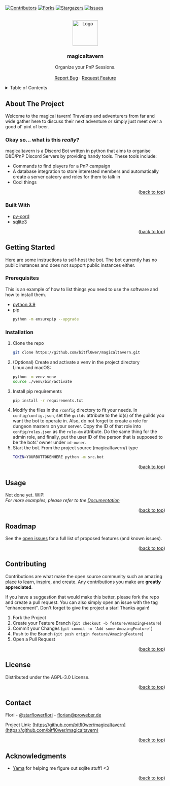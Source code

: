 <div id="top"></div>




<!-- PROJECT SHIELDS -->
<!--
*** I'm using markdown "reference style" links for readability.
*** Reference links are enclosed in brackets [ ] instead of parentheses ( ).
*** See the bottom of this document for the declaration of the reference variables
*** for contributors-url, forks-url, etc. This is an optional, concise syntax you may use.
*** https://www.markdownguide.org/basic-syntax/#reference-style-links
-->
[![Contributors][contributors-shield]][contributors-url]
[![Forks][forks-shield]][forks-url]
[![Stargazers][stars-shield]][stars-url]
[![Issues][issues-shield]][issues-url]



<!-- PROJECT LOGO -->
<br />
<div align="center">
  <a href="https://github.com/bitfl0wer/magicaltavern">
    <img src="https://cdn.discordapp.com/avatars/959837234033475584/744a62cb7f9f8e94931e1400a6ea45f4.png?size=256" alt="Logo" width="80" height="80">
  </a>

<h3 align="center">magicaltavern</h3>

  <p align="center">
    Organize your PnP Sessions.
    <br />
    <br />
    <a href="https://github.com/bitfl0wer/magicaltavern/issues">Report Bug</a>
    ·
    <a href="https://github.com/bitfl0wer/magicaltavern/issues">Request Feature</a>
  </p>
</div>



<!-- TABLE OF CONTENTS -->
<details>
  <summary>Table of Contents</summary>
  <ol>
    <li>
      <a href="#about-the-project">About The Project</a>
      <ul>
        <li><a href="#built-with">Built With</a></li>
      </ul>
    </li>
    <li>
      <a href="#getting-started">Getting Started</a>
      <ul>
        <li><a href="#prerequisites">Prerequisites</a></li>
        <li><a href="#installation">Installation</a></li>
      </ul>
    </li>
    <li><a href="#usage">Usage</a></li>
    <li><a href="#roadmap">Roadmap</a></li>
    <li><a href="#contributing">Contributing</a></li>
    <li><a href="#license">License</a></li>
    <li><a href="#contact">Contact</a></li>
    <li><a href="#acknowledgments">Acknowledgments</a></li>
  </ol>
</details>



<!-- ABOUT THE PROJECT -->
## About The Project

Welcome to the magical tavern! Travelers and adventurers from far and wide gather here to discuss their next adventure or simply just meet over a good ol' pint of beer.

### Okay so... what is this *really*?
magicaltavern is a Discord Bot written in python that aims to organise D&D/PnP Discord Servers by providing handy tools.
These tools include:
<br />
- Commands to find players for a PnP campaign
- A database integration to store interested members and automatically create a server cateory and roles for them to 
talk in
- Cool things

<p align="right">(<a href="#top">back to top</a>)</p>



### Built With

* [py-cord](https://docs.pycord.dev/en/master/)
* [sqlite3](https://www.sqlite.org/index.html)

<p align="right">(<a href="#top">back to top</a>)</p>



<!-- GETTING STARTED -->
## Getting Started

Here are some instructions to self-host the bot. The bot currently has no public instances and does not support public
instances either.

### Prerequisites

This is an example of how to list things you need to use the software and how to install them.
* [python 3.9](https://www.python.org/downloads/)
* pip
  ```sh
  python -m ensurepip --upgrade
  ```
  

### Installation

1. Clone the repo
   ```sh
   git clone https://github.com/bitfl0wer/magicaltavern.git
   ```
2. (Optional) Create and activate a venv in the project directory
    <br/>
Linux and macOS:
    ```sh
   python -m venv venv
   source ./venv/bin/activate
   ```
3. Install pip requirements
   ```sh
   pip install -r requirements.txt
   ```
4. Modify the files in the `/config` directory to fit your needs. In `config/config.json`, set the `guilds` attribute to
the id(s) of the guilds you want the bot to operate in. Also, do not forget to create a role for dungeon masters on your
server. Copy the ID of that role into `config/roles.json` as the `role-dm` attribute. Do the same thing for the admin
role, and finally, put the user ID of the person that is supposed to be the bots' owner under `id-owner`.
5. Start the bot. From the project source (magicaltavern/) type
    ```sh
    TOKEN=YOURBOTTOKENHERE python -m src.bot
    ```

<p align="right">(<a href="#top">back to top</a>)</p>



<!-- USAGE EXAMPLES -->
## Usage

Not done yet. WIP!
<br/>
_For more examples, please refer to the [Documentation](https://www.youtube.com/watch?v=dQw4w9WgXcQ)_

<p align="right">(<a href="#top">back to top</a>)</p>



<!-- ROADMAP -->
## Roadmap

See the [open issues](https://github.com/bitfl0wer/magicaltavern/issues) for a full list of proposed features (and known issues).

<p align="right">(<a href="#top">back to top</a>)</p>



<!-- CONTRIBUTING -->
## Contributing

Contributions are what make the open source community such an amazing place to learn, inspire, and create. Any contributions you make are **greatly appreciated**.

If you have a suggestion that would make this better, please fork the repo and create a pull request. You can also simply open an issue with the tag "enhancement".
Don't forget to give the project a star! Thanks again!

1. Fork the Project
2. Create your Feature Branch (`git checkout -b feature/AmazingFeature`)
3. Commit your Changes (`git commit -m 'Add some AmazingFeature'`)
4. Push to the Branch (`git push origin feature/AmazingFeature`)
5. Open a Pull Request

<p align="right">(<a href="#top">back to top</a>)</p>



<!-- LICENSE -->
## License

Distributed under the AGPL-3.0 License.

<p align="right">(<a href="#top">back to top</a>)</p>



<!-- CONTACT -->
## Contact

Flori - [@starflowerflori](https://twitter.com/starflowerflori) - florian@proweber.de

Project Link: [https://github.com/bitfl0wer/magicaltavern](https://github.com/bitfl0wer/magicaltavern)

<p align="right">(<a href="#top">back to top</a>)</p>



<!-- ACKNOWLEDGMENTS -->
## Acknowledgments

* [Yama](https://github.com/OParczyk) for helping me figure out sqlite stuff! <3


<p align="right">(<a href="#top">back to top</a>)</p>



<!-- MARKDOWN LINKS & IMAGES -->
<!-- https://www.markdownguide.org/basic-syntax/#reference-style-links -->
[contributors-shield]: https://img.shields.io/github/contributors/bitfl0wer/magicaltavern.svg?style=for-the-badge
[contributors-url]: https://github.com/bitfl0wer/magicaltavern/graphs/contributors
[forks-shield]: https://img.shields.io/github/forks/bitfl0wer/magicaltavern.svg?style=for-the-badge
[forks-url]: https://github.com/bitfl0wer/magicaltavern/network/members
[stars-shield]: https://img.shields.io/github/stars/bitfl0wer/magicaltavern.svg?style=for-the-badge
[stars-url]: https://github.com/bitfl0wer/magicaltavern/stargazers
[issues-shield]: https://img.shields.io/github/issues/bitfl0wer/magicaltavern.svg?style=for-the-badge
[issues-url]: https://github.com/bitfl0wer/magicaltavern/issues
[license-shield]: https://img.shields.io/github/license/bitfl0wer/magicaltavern.svg?style=for-the-badge
[license-url]: https://github.com/bitfl0wer/magicaltavern/blob/master/LICENSE.txt
[linkedin-shield]: https://img.shields.io/badge/-LinkedIn-black.svg?style=for-the-badge&logo=linkedin&colorB=555
[linkedin-url]: https://linkedin.com/in/linkedin_username
[product-screenshot]: images/screenshot.png
